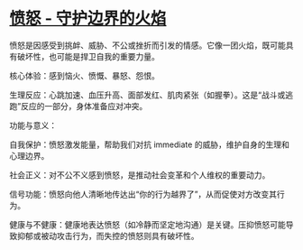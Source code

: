 # [愤怒 - 守护边界的火焰](https://hoo.be/heiliaose)

愤怒是因感受到挑衅、威胁、不公或挫折而引发的情感。它像一团火焰，既可能具有破坏性，也可能是捍卫自我的重要力量。

核心体验：感到恼火、愤慨、暴怒、怨恨。

生理反应：心跳加速、血压升高、面部发红、肌肉紧张（如握拳）。这是“战斗或逃跑”反应的一部分，身体准备应对冲突。

功能与意义：

自我保护：愤怒激发能量，帮助我们对抗 immediate 的威胁，维护自身的生理和心理边界。

社会正义：对不公不义感到愤怒，是推动社会变革和个人维权的重要动力。

信号功能：愤怒向他人清晰地传达出“你的行为越界了”，从而促使对方改变其行为。

健康与不健康：健康地表达愤怒（如冷静而坚定地沟通）是关键。压抑愤怒可能导致抑郁或被动攻击行为，而失控的愤怒则具有破坏性。
